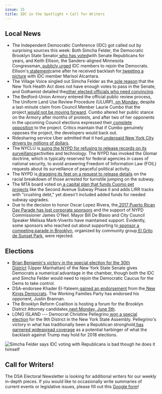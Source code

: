 ```yaml
---
issue: 15
title: IDC in the Spotlight + Call for Writers
---
```


## Local News
* The Independent Democratic Conference (IDC) got called out by surprising sources this week: Both Simcha Felder, the Democratic Brooklyn State Senator[ who has voted](https://www.nytimes.com/2017/05/24/nyregion/simcha-felder-independent-democratic-conference-senate.html)with Senate Republicans for years, and Keith Ellison, the Sanders-aligned Minnesota Congressman,[ publicly urged](http://observer.com/2017/05/keith-ellison-dnc-idc-simcha-felder-independent-democratic-conference-state-senate-brian-benjamin/) IDC members to rejoin the Democrats. Ellison's[ statement](http://observer.com/2017/05/keith-ellison-dnc-idc-simcha-felder-independent-democratic-conference-state-senate-brian-benjamin/)came after he received backlash for[ tweeting a picture](https://www.villagevoice.com/2017/05/19/keith-ellison-wades-into-new-yorks-murky-political-waters/) with IDC member Marisol Alcantara.
* The Village Voice singled out Simcha Felder as the[ sole reason](https://www.villagevoice.com/2017/05/25/meet-the-senator-who-stands-between-new-yorkers-and-universal-health-care/) that the New York Health Act does not have enough votes to pass in the Senate, and Gothamist detailed the[other elected officials who need convincing](http://gothamist.com/2017/05/26/new_york_healthcare_battle.php).
* The Bedford-Union Armory entered the official public review process, The Uniform Land Use Review Procedure (ULURP),[ on Monday](https://www.dnainfo.com/new-york/20170522/crown-heights/bedford-union-armory-ulurp-protests), despite a last-minute claim from Council Member Laurie Cumbo that the project[ would not be moving forward](http://gothamist.com/2017/05/19/crown_heights_armory_cumbo.php?_ga=2.171162080.179360245.1495929187-609586212.1477019404). Cumbo altered her public stance on the Armory after months of protests, and after two of her opponents in the upcoming Council elections expressed their[ complete opposition](https://www.dnainfo.com/new-york/20170320/prospect-heights/cumbo-city-council-race-ede-fox-jabari-brisport) to the project. Critics maintain that if Cumbo genuinely opposes the project, the developers would back out.
* Ridesharing service Uber admitted that it had[ underpaid New York City drivers by millions of dollars](http://www.cbsnews.com/news/uber-drivers-underpaid-in-new-york-city-for-years/).
* The NYCLU is[ suing the NYPD for refusing to release records on its surveillance](https://www.nyclu.org/en/news/nyclu-and-activists-file-lawsuit-after-nypd-refuses-respond-records-requests-about-anti-protest)activities and technology. The NYPD has invoked the Glomar doctrine, which is typically reserved for federal agencies in cases of national security, to avoid answering Freedom of Information Law (FOIL) requests about its surveillance of peaceful political activity.
* The NYPD is[ dragging its feet on a request to release details](https://www.dnainfo.com/new-york/20170522/financial-district/mta-subway-fair-fares-swipe-it-forward-police-nypd) on the racial breakdown of those arrested for turnstile jumping on the subway.
* The MTA board voted on[ a capital plan that funds Cuomo pet projects](https://www.nytimes.com/2017/05/24/nyregion/mta-funding-new-projects.html) like the Second Avenue Subway Phase II and adds LIRR tracks with "crushing debt," yet doesn't included added funds for needed subway upgrades.
* Due to the decision to honor Oscar Lopez Rivera, the[ 2017 Puerto Rican Day Parade has lost corporate sponsors](http://gothamist.com/2017/05/24/puerto_rican_parade_sponsors.php) and the support of NYPD Commissioner James O'Neil. Mayor Bill De Blasio and City Council Speaker Melissa Mark-Viverito have maintained support. Evidently, some sponsors who reached out about supporting to[ sponsor a competing parade in Brooklyn](http://citylimits.org/2017/05/24/cityviews-police-politics-and-the-puerto-rican-day-parade/), organized by community group[ El Grito de Sunset Park](http://www.elgritodesunsetpark.com/), were rejected.

## Elections
* [Brian Benjamin's victory in the special election for the 30th District](https://www.dnainfo.com/new-york/20170524/central-harlem/brian-benjamin-harlem-special-election-state-senate) (Upper Manhattan) of the New York State Senate gives Democrats a numerical advantage in the chamber, though both the IDC and Simcha Felder would need to rejoin the Democratic Caucus for the Dems to take control.
* DSA-endorsee Khader El-Yateem[ gained an endorsement](http://www.kingscountypolitics.com/district-43-city-council-race-2017-round/) from the[ New Kings Democrats](http://www.newkingsdemocrats.com/). The Working Families Party has endorsed his opponent, Justin Brannan.
* The Brooklyn Reform Coalition is hosting a forum for the Brooklyn District Attorney candidates[ next Monday, June 5th](https://d3n8a8pro7vhmx.cloudfront.net/newkings/pages/270/attachments/original/1495749282/DA_Forum_2017_c.pdf?1495749282).
* LONG ISLAND --- Democrat Christine Pellegrino[ won a special election](https://www.nytimes.com/2017/05/24/nyregion/special-legislative-election-christine-pellegrino.html) for the 9th District in the New York State Assembly. Pellegrino's victory in what has traditionally been a Republican stronghold[ has garnered widespread coverage](http://www.independent.co.uk/news/world/americas/us-politics/christine-pellegrino-democrat-wins-new-york-trump-voters-bernie-sanders-a7756416.html) as a potential harbinger of what the backlash against Trump may hold for 2018 elections.

![Simcha Felder says IDC voting with Republicans is bad though he does it himself](https://gallery.mailchimp.com/6533003d659976f89bf858d09/images/7b1931d9-2e60-4d18-8407-c9c3e9048911.jpg)

## Call for Writers!
The DSA Electoral Newsletter is looking for additional writers for our weekly in-depth pieces. If you would like to occasionally write summaries of current events or legislative issues, please fill out this [Google form](https://docs.google.com/forms/d/e/1FAIpQLSc_s95Bcfn6RsiVlTSlMHIiQZ-kyR6rKz_donpLY5m_O6ZmZA/viewform?usp=sf_link)!
